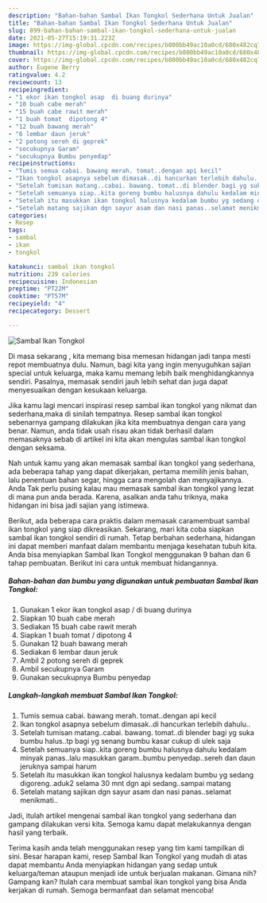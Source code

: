```yaml
---
description: "Bahan-bahan Sambal Ikan Tongkol Sederhana Untuk Jualan"
title: "Bahan-bahan Sambal Ikan Tongkol Sederhana Untuk Jualan"
slug: 899-bahan-bahan-sambal-ikan-tongkol-sederhana-untuk-jualan
date: 2021-05-27T15:19:31.223Z
image: https://img-global.cpcdn.com/recipes/b800bb49ac10a0cd/680x482cq70/sambal-ikan-tongkol-foto-resep-utama.jpg
thumbnail: https://img-global.cpcdn.com/recipes/b800bb49ac10a0cd/680x482cq70/sambal-ikan-tongkol-foto-resep-utama.jpg
cover: https://img-global.cpcdn.com/recipes/b800bb49ac10a0cd/680x482cq70/sambal-ikan-tongkol-foto-resep-utama.jpg
author: Eugene Berry
ratingvalue: 4.2
reviewcount: 13
recipeingredient:
- "1 ekor ikan tongkol asap  di buang durinya"
- "10 buah cabe merah"
- "15 buah cabe rawit merah"
- "1 buah tomat  dipotong 4"
- "12 buah bawang merah"
- "6 lembar daun jeruk"
- "2 potong sereh di geprek"
- "secukupnya Garam"
- "secukupnya Bumbu penyedap"
recipeinstructions:
- "Tumis semua cabai. bawang merah. tomat..dengan api kecil"
- "Ikan tongkol asapnya sebelum dimasak..di hancurkan terlebih dahulu.."
- "Setelah tumisan matang..cabai. bawang. tomat..di blender bagi yg suka bumbu halus..tp bagi yg senang bumbu kasar cukup di ulek saja"
- "Setelah semuanya siap..kita goreng bumbu halusnya dahulu kedalam minyak panas..lalu masukkan garam..bumbu penyedap..sereh dan daun jeruknya sampai harum"
- "Setelah itu masukkan ikan tongkol halusnya kedalam bumbu yg sedang digoreng..aduk2 selama 30 mnt dgn api sedang..sampai matang"
- "Setelah matang sajikan dgn sayur asam dan nasi panas..selamat menikmati.."
categories:
- Resep
tags:
- sambal
- ikan
- tongkol

katakunci: sambal ikan tongkol 
nutrition: 239 calories
recipecuisine: Indonesian
preptime: "PT22M"
cooktime: "PT57M"
recipeyield: "4"
recipecategory: Dessert

---
```



![Sambal Ikan Tongkol](https://img-global.cpcdn.com/recipes/b800bb49ac10a0cd/680x482cq70/sambal-ikan-tongkol-foto-resep-utama.jpg)

Di masa  sekarang , kita memang bisa memesan hidangan jadi tanpa mesti repot membuatnya dulu. Namun, bagi kita yang ingin menyuguhkan sajian special untuk keluarga, maka kamu memang lebih baik menghidangkannya sendiri. Pasalnya, memasak sendiri jauh lebih sehat dan juga dapat menyesuaikan dengan kesukaan keluarga.

Jika kamu lagi mencari inspirasi resep sambal ikan tongkol yang nikmat dan sederhana,maka di sinilah tempatnya. Resep sambal ikan tongkol  sebenarnya gampang dilakukan jika kita membuatnya dengan cara yang benar. Namun, anda tidak usah risau akan tidak berhasil dalam memasaknya 
sebab di artikel ini kita akan mengulas sambal ikan tongkol dengan seksama.  



Nah untuk kamu yang akan memasak sambal ikan tongkol yang sederhana, ada beberapa tahap yang dapat dikerjakan, pertama memilih jenis bahan, lalu penentuan bahan segar, hingga cara mengolah dan menyajikannya. Anda Tak perlu pusing kalau mau memasak sambal ikan tongkol yang lezat di mana pun anda berada. Karena, asalkan anda  tahu triknya, maka hidangan ini bisa jadi sajian yang istimewa.

Berikut, ada beberapa cara praktis  dalam memasak caramembuat sambal ikan tongkol yang siap dikreasikan. Sekarang, mari kita coba siapkan sambal ikan tongkol sendiri di rumah. Tetap berbahan sederhana, hidangan ini dapat memberi manfaat dalam membantu menjaga kesehatan tubuh kita. Anda bisa menyiapkan Sambal Ikan Tongkol menggunakan 9 bahan dan 6 tahap pembuatan. Berikut ini cara untuk membuat hidangannya.

<!--inarticleads1-->

##### Bahan-bahan dan bumbu yang digunakan untuk pembuatan Sambal Ikan Tongkol:

1. Gunakan 1 ekor ikan tongkol asap / di buang durinya
1. Siapkan 10 buah cabe merah
1. Sediakan 15 buah cabe rawit merah
1. Siapkan 1 buah tomat / dipotong 4
1. Gunakan 12 buah bawang merah
1. Sediakan 6 lembar daun jeruk
1. Ambil 2 potong sereh di geprek
1. Ambil secukupnya Garam
1. Gunakan secukupnya Bumbu penyedap




<!--inarticleads2-->

##### Langkah-langkah membuat Sambal Ikan Tongkol:

1. Tumis semua cabai. bawang merah. tomat..dengan api kecil
1. Ikan tongkol asapnya sebelum dimasak..di hancurkan terlebih dahulu..
1. Setelah tumisan matang..cabai. bawang. tomat..di blender bagi yg suka bumbu halus..tp bagi yg senang bumbu kasar cukup di ulek saja
1. Setelah semuanya siap..kita goreng bumbu halusnya dahulu kedalam minyak panas..lalu masukkan garam..bumbu penyedap..sereh dan daun jeruknya sampai harum
1. Setelah itu masukkan ikan tongkol halusnya kedalam bumbu yg sedang digoreng..aduk2 selama 30 mnt dgn api sedang..sampai matang
1. Setelah matang sajikan dgn sayur asam dan nasi panas..selamat menikmati..




Jadi, itulah artikel mengenai  sambal ikan tongkol  yang sederhana dan gampang dilakukan versi kita. Semoga kamu dapat melakukannya dengan hasil yang terbaik. 

Terima kasih anda telah menggunakan resep yang tim kami tampilkan di sini. Besar harapan kami, resep  Sambal Ikan Tongkol yang mudah di atas dapat membantu Anda menyiapkan hidangan yang sedap untuk keluarga/teman ataupun menjadi ide untuk berjualan makanan. Gimana nih? Gampang kan? Itulah cara membuat sambal ikan tongkol yang bisa Anda kerjakan di rumah. Semoga bermanfaat dan selamat mencoba!

